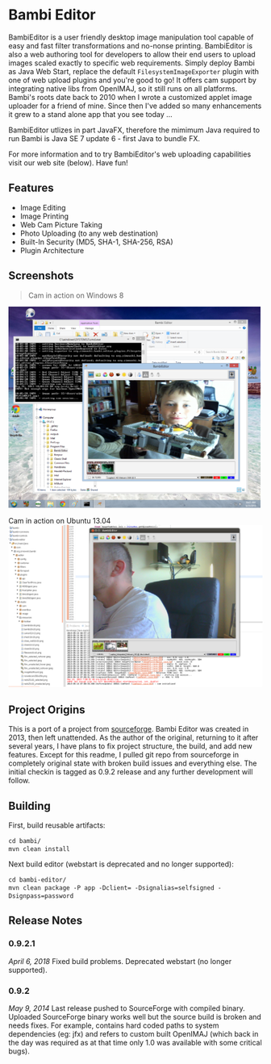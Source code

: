 # Bambi Editor

BambiEditor is a user friendly desktop image manipulation tool capable of easy and fast filter transformations 
and no-nonse printing. BambiEditor is also a web authoring tool for developers to allow their end users to 
upload images scaled exactly to specific web requirements. Simply deploy Bambi as Java Web Start, replace the 
default `FilesystemImageExporter` plugin with one of web upload plugins and you're good to go! It offers cam 
support by integrating native libs from OpenIMAJ, so it still runs on all platforms. Bambi's roots date back 
to 2010 when I wrote a customized applet image uploader for a friend of mine. Since then I've added so many 
enhancements it grew to a stand alone app that you see today ...

BambiEditor utlizes in part JavaFX, therefore the mimimum Java required to run Bambi is Java SE 7 update 
6 - first Java to bundle FX.

For more information and to try BambiEditor's web uploading capabilities visit our web site (below). Have fun!

## Features
 - Image Editing
 - Image Printing
 - Web Cam Picture Taking
 - Photo Uploading (to any web destination)
 - Built-In Security (MD5, SHA-1, SHA-256, RSA)
 - Plugin Architecture

## Screenshots
> Cam in action on Windows 8
<img src="/images/cam_in_action_windows.png" width="500" /> 

Cam in action on Ubuntu 13.04
![Cam in Action Ubuntu 13.04](/images/cam_in_action_ubuntu.png?raw=true&x=1)


## Project Origins
This is a port of a project from [sourceforge](https://sourceforge.net/projects/bambieditor/). Bambi Editor was 
created in 2013, then left unattended. As the author of the original, returning to it after several years, I 
have plans to fix project structure, the build, and add new features. Except for this readme, I pulled git repo 
from sourceforge in completely original state with broken build issues and everything else. The initial checkin 
is tagged as 0.9.2 release and any further development will follow.

## Building
First, build reusable artifacts:
```
cd bambi/
mvn clean install
```
Next build editor (webstart is deprecated and no longer supported):
```
cd bambi-editor/
mvn clean package -P app -Dclient= -Dsignalias=selfsigned -Dsignpass=password
```

## Release Notes

### 0.9.2.1 
*April 6, 2018*
Fixed build problems. Deprecated webstart (no longer supported).

### 0.9.2 
*May 9, 2014*
Last release pushed to SourceForge with compiled binary. Uploaded SourceForge binary works well but the source 
build is broken and needs fixes. For example, contains hard coded paths to system dependencies (eg: jfx) and 
refers to custom built OpenIMAJ (which back in the day was required as at that time only 1.0 was available with 
some critical bugs).
